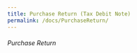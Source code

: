 ```yaml
---
title: Purchase Return (Tax Debit Note)
permalink: /docs/PurchaseReturn/
---
```




###### Purchase Return

